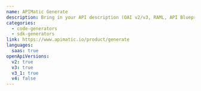 ```yaml
---
name: APIMatic Generate
description: Bring in your API description (OAI v2/v3, RAML, API Blueprint, WSDL, etc.) to generate fully functional SDKs in over 10 languages.
categories:
  - code-generators
  - sdk-generators
link: https://www.apimatic.io/product/generate
languages:
  saas: true
openApiVersions:
  v2: true
  v3: true
  v3_1: true
  v4: false
---
```

